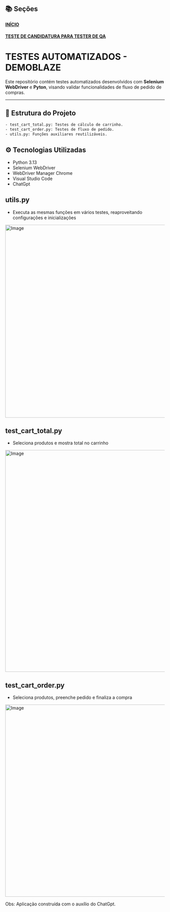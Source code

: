 ## 📚 Seções
<h4 align="left"><a href="https://github.com/caroolps/QA-AS2-Group">INÍCIO</a></h4>
<h4 align="left"><a href="https://github.com/caroolps/TESTER">TESTE DE CANDIDATURA PARA TESTER DE QA</a></h4>


# TESTES AUTOMATIZADOS - DEMOBLAZE

Este repositório contém testes automatizados desenvolvidos com **Selenium WebDriver** e **Pyton**, visando validar funcionalidades de fluxo de pedido de compras.

---

## 📁 Estrutura do Projeto

```bash
- test_cart_total.py: Testes de cálculo de carrinho.
- test_cart_order.py: Testes de fluxo de pedido.
- utils.py: Funções auxiliares reutilizáveis.
```

## ⚙️ Tecnologias Utilizadas
- Python 3.13
- Selenium WebDriver
- WebDriver Manager Chrome
- Visual Studio Code
- ChatGpt
  
## utils.py
- Executa as mesmas funções em vários testes, reaproveitando configurações e inicializações
<img width="607" alt="Image" src="https://github.com/user-attachments/assets/4e977c6e-513c-4605-821a-628cc79a1e68" />

## test_cart_total.py
- Seleciona produtos e mostra total no carrinho
<img width="698" alt="Image" src="https://github.com/user-attachments/assets/8942481c-aa2c-4c06-8036-255942745a6a" />

## test_cart_order.py
- Seleciona produtos, preenche pedido e finaliza a compra
<img width="605" alt="Image" src="https://github.com/user-attachments/assets/2026e3bc-930e-41af-bc8e-99f359b83c61" />

Obs: Aplicação construída com o auxílio do ChatGpt.

